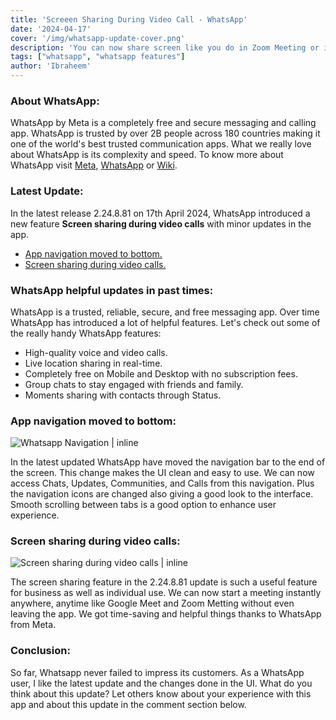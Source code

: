 ```yaml
---
title: 'Screeen Sharing During Video Call - WhatsApp'
date: '2024-04-17'
cover: '/img/whatsapp-update-cover.png'
description: 'You can now share screen like you do in Zoom Meeting or in Google Meet during video call in WhatsApp'
tags: ["whatsapp", "whatsapp features"]
author: 'Ibraheem'
---
```


### About WhatsApp:
WhatsApp by Meta is a completely free and secure messaging and calling app. WhatsApp is trusted by over 2B people across 180 countries making it one of the world's best trusted communication apps. What we really love about WhatsApp is its complexity and speed. To know more about WhatsApp visit [Meta](https://about.meta.com/technologies/whatsapp/), [WhatsApp](https://www.whatsapp.com/) or [Wiki](https://en.wikipedia.org/wiki/WhatsApp).

### Latest Update:
In the latest release 2.24.8.81 on 17th April 2024, WhatsApp introduced a new feature **Screen sharing during video calls** with minor updates in the app.
- [App navigation moved to bottom.](#app-navigation-moved-to-bottom)
- [Screen sharing during video calls.](#screen-sharing-during-video-calls)

### WhatsApp helpful updates in past times:
WhatsApp is a trusted, reliable, secure, and free messaging app. Over time WhatsApp has introduced a lot of helpful features. Let's check out some of the really handy WhatsApp features:
- High-quality voice and video calls.
- Live location sharing in real-time.
- Completely free on Mobile and Desktop with no subscription fees. 
- Group chats to stay engaged with friends and family.
- Moments sharing with contacts through Status. 

### App navigation moved to bottom:
![Whatsapp Navigation | inline](/img/whatsapp-navigation.png)

In the latest updated WhatsApp have moved the navigation bar to the end of the screen. This change makes the UI clean and easy to use. We can now access Chats, Updates, Communities, and Calls from this navigation. Plus the navigation icons are changed also giving a good look to the interface. Smooth scrolling between tabs is a good option to enhance user experience. 

### Screen sharing during video calls:
![Screen sharing during video calls | inline](/img/whatsapp-screen-sharing.png)

The screen sharing feature in the 2.24.8.81 update is such a useful feature for business as well as individual use. We can now start a meeting instantly anywhere, anytime like Google Meet and Zoom Metting without even leaving the app. We got time-saving and helpful things thanks to WhatsApp from Meta.

### Conclusion:
So far, Whatsapp never failed to impress its customers. As a WhatsApp user, I like the latest update and the changes done in the UI. What do you think about this update? Let others know about your experience with this app and about this update in the comment section below.